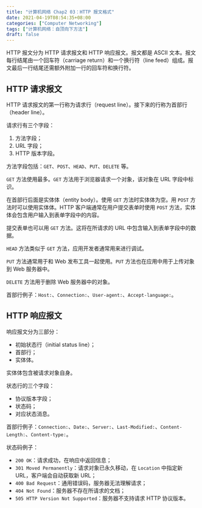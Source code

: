 ```yaml
---
title: "计算机网络 Chap2 03：HTTP 报文格式"
date: 2021-04-19T08:54:35+08:00
categories: ["Computer Networking"]
tags: ["计算机网络：自顶向下方法"]
draft: false
---
```


HTTP 报文分为 HTTP 请求报文和 HTTP 响应报文。报文都是 ASCII 文本。报文每行结尾由一个回车符（carriage return）和一个换行符（line feed）组成。报文最后一行结尾还需额外附加一行的回车符和换行符。

<!--more-->

## HTTP 请求报文

HTTP 请求报文的第一行称为请求行（request line）。接下来的行称为首部行（header line）。

请求行有三个字段：

1. 方法字段；
2. URL 字段；
3. HTTP 版本字段。

方法字段包括：`GET`、`POST`、`HEAD`、`PUT`、`DELETE` 等。

`GET` 方法使用最多。`GET` 方法用于浏览器请求一个对象，该对象在 URL 字段中标识。

在首部行后面是实体体（entity body）。使用 `GET` 方法时实体体为空。用 `POST` 方法时可以使用实体体。HTTP 客户端通常在用户提交表单时使用 `POST` 方法，实体体会包含用户输入到表单字段中的内容。

提交表单也可以用 `GET` 方法。这将在所请求的 URL 中包含输入到表单字段中的数据。

`HEAD` 方法类似于 `GET` 方法，应用开发者通常用来进行调试。

`PUT` 方法通常用于和 Web 发布工具一起使用。`PUT` 方法也在应用中用于上传对象到 Web 服务器中。

`DELETE` 方法用于删除 Web 服务器中的对象。

首部行例子：`Host:`、`Connection:`、`User-agent:`、`Accept-language:`。

## HTTP 响应报文

响应报文分为三部分：

- 初始状态行（initial status line）；
- 首部行；
- 实体体。

实体体包含被请求对象自身。

状态行的三个字段：

- 协议版本字段；
- 状态码；
- 对应状态消息。

首部行例子：`Connection:`、`Date:`、`Server:`、`Last-Modified:`、`Content-Length:`、`Content-type:`。

状态码例子：

- `200 OK`：请求成功，在响应中返回信息；
- `301 Moved Permanently`：请求对象已永久移动，在 `Location` 中指定新 URL，客户端会自动获取新 URL；
- `400 Bad Request`：通用错误码，服务器无法理解请求；
- `404 Not Found`：服务器不存在所请求的文档；
- `505 HTTP Version Not Supported`：服务器不支持请求 HTTP 协议版本。